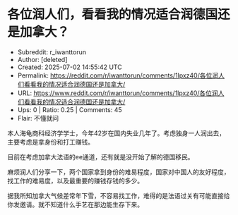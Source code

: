 # 各位润人们，看看我的情况适合润德国还是加拿大？

- Subreddit: r_iwanttorun
- Author: [deleted]
- Created: 2025-07-02 14:55:42 UTC
- Permalink: https://reddit.com/r/iwanttorun/comments/1lpxz40/各位润人们看看我的情况适合润德国还是加拿大/
- URL: https://www.reddit.com/r/iwanttorun/comments/1lpxz40/各位润人们看看我的情况适合润德国还是加拿大/
- Ups: 0 | Ratio: 0.25 | Comments: 45
- Flair: 不懂就问


本人海龟商科经济学学士，今年42岁在国内失业几年了。考虑独身一人润出去，主要考虑是拿身份和打工赚钱。

目前在考虑加拿大法语的ee通道，还有就是没开始了解的德国移民。

麻烦润人们分享一下，两个国家拿到身份的难易程度，国家对中国人的友好程度，找工作的难易度，以及最重要的赚钱存钱的多少。

据我所知加拿大气候差常年下雪，不容易找工作，难得的是法语过关有可能直接给你发邀请。就不知道什么手艺在那边能生存下来。

